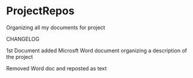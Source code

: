 # ProjectRepos
Organizing all my documents for project

CHANGELOG

1st Document added
Microsft Word document organizing a description of the project

Removed Word doc and reposted as text
